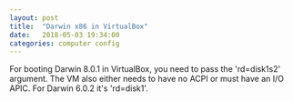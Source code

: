 ```yaml
---
layout: post
title:  "Darwin x86 in VirtualBox"
date:   2018-05-03 19:34:00
categories: computer config
---
```


For booting Darwin 8.0.1 in VirtualBox, you need to pass the 'rd=disk1s2' argument. The VM also either needs to have no ACPI or must have an I/O APIC. For Darwin 6.0.2 it's 'rd=disk1'.
